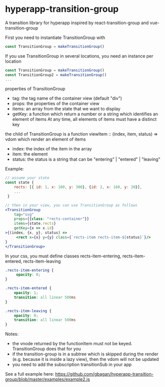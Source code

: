 # hyperapp-transition-group

A transition library for hyperapp inspired by react-transition-group and vue-transition-group

First you need to instantiate TransitionGroup with
```js
const TransitionGroup = makeTransitionGroup()
```
If you use TransitionGroup in several locations, you need an instance per location
```js
const TransitionGroup = makeTransitionGroup()
const TransitionGroup2 = makeTransitionGroup()
...
```


properties of TransitionGroup
- tag: the tag name of the container view (default "div")
- props: the properties of the container view
- items: an array from the state that we want to display
- getKey: a function which return a number or a string which identifies an element of items
          At any time, all elements of items must have a distinct key
          
the child of TransitionGroup is a function viewItem :: (index, item, status) => vdom which render an element of items
- index: the index of the item in the array
- item: the element
- status: the status is a string that can be "entering" | "entered" | "leaving"

Example:

```jsx
// assume your state
const state {
    rects: [{ id: 1, x: 100, y: 300}, {id: 2, x: 160, y: 20}],
    ...
 }

// then in your view, you can use TransitionGroup as follows
<TransitionGroup
    tag="svg"
    props={{class: "rects-container"}}
    items={state.rects}
    getKey={x => x.id}
>{(index, {x, y}, status) =>
     <rect x={x} y={y} class={`rects-item rects-item-${status}`}/>
}
</TransitionGroup>
```

In your css, you must define classes rects-item-entering, rects-item-entered, rects-item-leaving
```css
.rects-item-entering {
     opacity: 0;
}

.rects-item-entered {
    opacity: 1;
    transition: all linear 500ms
}

.rects-item-leaving {
    opacity: 0;
    transition: all linear 500ms
}
```


Notes:
- the vnode returned by the functionItem must not be keyed. TransitionGroup does that for you
- if the transition-group is in a subtree which is skipped during the render (e.g. because it is inside a lazy view),
    then the vdom will not be updated
- you need to add the subscription transitionSub in your app


See a full example here:
https://github.com/gbagan/hyperapp-transition-group/blob/master/examples/example2.js

